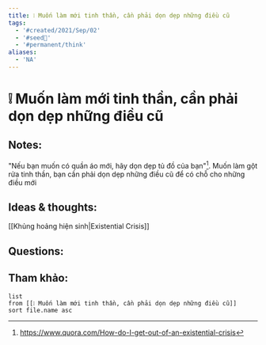 ```yaml
---
title: ❕ Muốn làm mới tinh thần, cần phải dọn dẹp những điều cũ
tags:
  - '#created/2021/Sep/02'
  - '#seed🥜'
  - '#permanent/think'
aliases:
  - 'NA'
---
```

# ❕ Muốn làm mới tinh thần, cần phải dọn dẹp những điều cũ

## Notes:
"Nếu bạn muốn có quần áo mới, hãy dọn dẹp tủ đồ của bạn"[^1].
Muốn làm gột rửa tinh thần, bạn cần phải dọn dẹp những điều cũ để có chỗ cho những điều mới

## Ideas & thoughts:
[[Khủng hoảng hiện sinh|Existential Crisis]]

## Questions:


## Tham khảo:
```dataview
list
from [[❕ Muốn làm mới tinh thần, cần phải dọn dẹp những điều cũ]]
sort file.name asc
```

[^1]:https://www.quora.com/How-do-I-get-out-of-an-existential-crisis